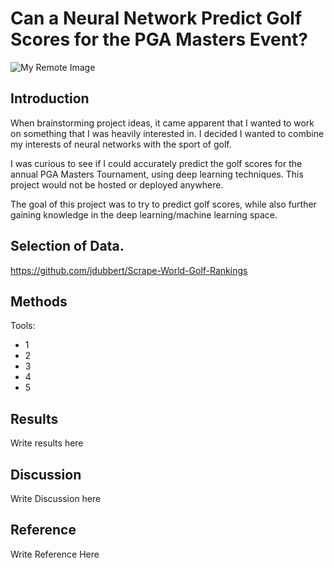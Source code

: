 # Can a Neural Network Predict Golf Scores for the PGA Masters Event?
![My Remote Image](https://www.cbs42.com/wp-content/uploads/sites/81/2020/03/Masters-UPDATED.jpg?w=1920&h=1080&crop=1)
## Introduction
When brainstorming project ideas, it came apparent that I wanted to work on something that I was heavily interested in. I decided I wanted to combine my interests of neural networks with the sport of golf.

I was curious to see if I could accurately predict the golf scores for the annual PGA Masters Tournament, using deep learning techniques. This project would not be hosted or deployed anywhere. 

The goal of this project was to try to predict golf scores, while also further gaining knowledge in the deep learning/machine learning space.
## Selection of Data.
https://github.com/jdubbert/Scrape-World-Golf-Rankings
## Methods
Tools:
* 1
* 2
* 3
* 4
* 5
## Results
Write results here
## Discussion
Write Discussion here
## Reference
Write Reference Here
